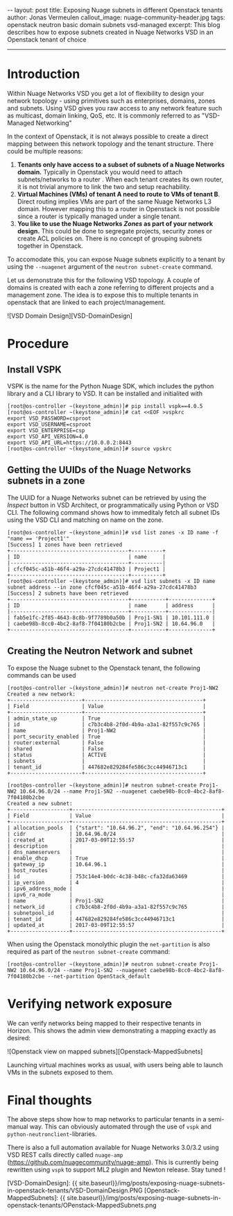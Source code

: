 --
layout: post
title: Exposing Nuage subnets in different Openstack tenants
author: Jonas Vermeulen
callout_image: nuage-community-header.jpg
tags: openstack neutron basic domain subnets vsd-managed
excerpt:  This blog describes how to expose subnets created in Nuage Networks VSD in an Openstack tenant  of choice 

---

# Introduction

Within Nuage Networks VSD you get a lot of flexibility to design your network topology - using primitives such as enterprises, domains, zones and subnets. Using VSD gives you raw access to any network feature such as multicast, domain linking, QoS, etc. It is commonly referred to as "VSD-Managed Networking"

In the context of Openstack, it is not always possible to create a direct mapping between this network topology and the tenant structure. There could be multiple reasons:

1. **Tenants only have access to a subset of subnets of a Nuage Networks domain.** Typically in Openstack you would need to attach subnets/networks to a router . When each tenant creates its own router, it is not trivial anymore to link the two and setup reachability.
2. **Virtual Machines (VMs) of tenant A need to route to VMs of tenant B**. Direct routing implies VMs are part of the same Nuage Networks L3 domain. However mapping this to a router in Openstack is not possible since a router is typically managed under a single tenant.
3. **You like to use the Nuage Networks _Zones_ as part of your network design.** This could be done to segregate projects, security zones or create ACL policies on. There is no concept of grouping subnets together in Openstack.

To accomodate this, you can expose Nuage subnets explicitly to a tenant by using the `--nuagenet` argument of the `neutron subnet-create` command.

Let us demonstrate this for the following VSD topology. A couple of domains is created with each a zone referring to different projects and a management zone. The idea is to expose this to multiple tenants in openstack that are linked to each project/management.

![VSD Domain Design][VSD-DomainDesign]

# Procedure 

## Install VSPK
VSPK is the name for the Python Nuage SDK, which includes the python library and a CLI library to VSD.
It can be installed and initialited with

```
[root@os-controller ~(keystone_admin)]# pip install vspk==4.0.5
[root@os-controller ~(keystone_admin)]# cat <<EOF >vspkrc
export VSD_PASSWORD=csproot
export VSD_USERNAME=csproot
export VSD_ENTERPRISE=csp
export VSD_API_VERSION=4.0
export VSD_API_URL=https://10.0.0.2:8443
[root@os-controller ~(keystone_admin)]# source vpskrc
```

## Getting the UUIDs of the Nuage Networks subnets in a zone
The UUID for a Nuage Networks subnet can be retrieved by using the _Inspect_ button in VSD Architect, or programmatically using Python or VSD CLI.
The following command shows how to immeditaly fetch all subnet IDs using the VSD CLI and matching on name on the zone.

```
[root@os-controller ~(keystone_admin)]# vsd list zones -x ID name -f "name == 'Project1'"
[Success] 1 zones have been retrieved
+--------------------------------------+----------+
| ID                                   | name     |
|--------------------------------------+----------|
| cfcf045c-a51b-46f4-a29a-27cdc41478b3 | Project1 |
+--------------------------------------+----------+
[root@os-controller ~(keystone_admin)]# vsd list subnets -x ID name subnet address --in zone cfcf045c-a51b-46f4-a29a-27cdc41478b3
[Success] 2 subnets have been retrieved
+--------------------------------------+-----------+--------------+
| ID                                   | name      | address      |
|--------------------------------------+-----------+--------------|
| fab5e1fc-2f85-4643-8c8b-9f7789b0a50b | Proj1-SN1 | 10.101.111.0 |
| caebe98b-8cc0-4bc2-8af8-7f04180b2cbe | Proj1-SN2 | 10.64.96.0   |
+--------------------------------------+-----------+--------------+

```

## Creating the Neutron Network and subnet

To expose the Nuage subnet to the Openstack tenant, the following commands can be used

```
[root@os-controller ~(keystone_admin)]# neutron net-create Proj1-NW2
Created a new network:
+-----------------------+--------------------------------------+
| Field                 | Value                                |
+-----------------------+--------------------------------------+
| admin_state_up        | True                                 |
| id                    | c7b3c4b8-2f0d-4b9a-a3a1-82f557c9c765 |
| name                  | Proj1-NW2                            |
| port_security_enabled | True                                 |
| router:external       | False                                |
| shared                | False                                |
| status                | ACTIVE                               |
| subnets               |                                      |
| tenant_id             | 447682e829284fe586c3cc44946713c1     |
+-----------------------+--------------------------------------+

[root@os-controller ~(keystone_admin)]# neutron subnet-create Proj1-NW2 10.64.96.0/24 --name Proj1-SN2 --nuagenet caebe98b-8cc0-4bc2-8af8-7f04180b2cbe
Created a new subnet:
+-------------------+------------------------------------------------+
| Field             | Value                                          |
+-------------------+------------------------------------------------+
| allocation_pools  | {"start": "10.64.96.2", "end": "10.64.96.254"} |
| cidr              | 10.64.96.0/24                                  |
| created_at        | 2017-03-09T12:55:57                            |
| description       |                                                |
| dns_nameservers   |                                                |
| enable_dhcp       | True                                           |
| gateway_ip        | 10.64.96.1                                     |
| host_routes       |                                                |
| id                | 753c14e4-b0dc-4c38-b48c-cfa32da63469           |
| ip_version        | 4                                              |
| ipv6_address_mode |                                                |
| ipv6_ra_mode      |                                                |
| name              | Proj1-SN2                                      |
| network_id        | c7b3c4b8-2f0d-4b9a-a3a1-82f557c9c765           |
| subnetpool_id     |                                                |
| tenant_id         | 447682e829284fe586c3cc44946713c1               |
| updated_at        | 2017-03-09T12:55:57                            |
+-------------------+------------------------------------------------+
```

When using the Openstack monolythic plugin the `net-partition` is also required as part of the `neutron subnet-create` command:
```
[root@os-controller ~(keystone_admin)]# neutron subnet-create Proj1-NW2 10.64.96.0/24 --name Proj1-SN2 --nuagenet caebe98b-8cc0-4bc2-8af8-7f04180b2cbe --net-partition OpenStack_default
```

# Verifying network exposure 

We can verify networks being mapped to their respective tenants in Horizon. This shows the admin view demonstrating a mapping exactly as desired:

![Openstack view on mapped subnets][Openstack-MappedSubnets]

Launching virtual machines works as usual, with users being able to launch VMs in the subnets exposed to them. 

# Final thoughts

The above steps show how to map networks to particular tenants in a semi-manual way. This can obviously automated through the use of `vspk` and `python-neutronclient`-libraries. 

There is also a full automation available for Nuage Networks 3.0/3.2 using VSD REST calls directly called `nuage-amp` (https://github.com/nuagecommunity/nuage-amp). This is currently being rewritten using `vspk` to support ML2 plugin and Newton release. Stay tuned !


[VSD-DomainDesign]: {{ site.baseurl}}/img/posts/exposing-nuage-subnets-in-openstack-tenants/VSD-DomainDesign.PNG
[Openstack-MappedSubnets]: {{ site.baseurl}}/img/posts/exposing-nuage-subnets-in-openstack-tenants/OPenstack-MappedSubnets.png
